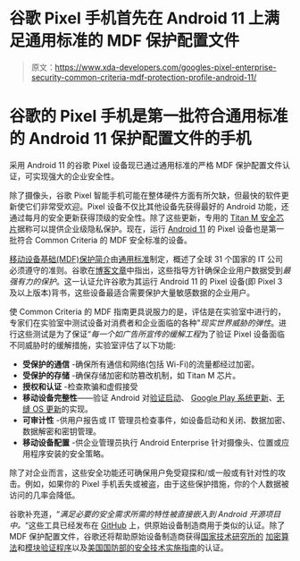 # 谷歌 Pixel 手机首先在 Android 11 上满足通用标准的 MDF 保护配置文件

> 原文：<https://www.xda-developers.com/googles-pixel-enterprise-security-common-criteria-mdf-protection-profile-android-11/>

# 谷歌的 Pixel 手机是第一批符合通用标准的 Android 11 保护配置文件的手机

采用 Android 11 的谷歌 Pixel 设备现已通过通用标准的严格 MDF 保护配置文件认证，可实现强大的企业安全性。

除了摄像头，谷歌 Pixel 智能手机可能在整体硬件方面有所欠缺，但最快的软件更新使它们非常受欢迎。Pixel 设备不仅比其他设备先获得最好的 Android 功能，还通过每月的安全更新获得顶级的安全性。除了这些更新，专用的 [Titan M 安全芯片](https://www.xda-developers.com/google-pixel-3-titan-m-security/)据称可以提供企业级隐私保护。现在，运行 [Android 11](https://www.xda-developers.com/android-11-stable-google-pixel-oneplus-xiaomi-realme-oppo/) 的 Pixel 设备也是第一批符合 Common Criteria 的 MDF 安全标准的设备。

[移动设备基础(MDF)保护简介](https://commoncriteriaportal.org/files/ppfiles/pp_md_v3.1.pdf)由[通用标准](https://commoncriteriaportal.org/ccra/index.cfm)制定，概述了全球 31 个国家的 IT 公司必须遵守的准则。谷歌在[博客文章](https://security.googleblog.com/2021/03/continuing-to-raise-bar-for-verifiable.html#Blog1:~:text=strongest%20possible%20protections)中指出，这些指导方针确保企业用户数据受到*最强有力的保护*。这一认证允许谷歌为其运行 Android 11 的 Pixel 设备(即 Pixel 3 及以上版本)背书，这些设备最适合需要保护大量敏感数据的企业用户。

使 Common Criteria 的 MDF 指南更具说服力的是，评估是在实验室中进行的，专家们在实验室中测试设备对消费者和企业面临的各种"*现实世界威胁的弹性*。进行这些测试是为了保证“*每一个如广告所宣传的缓解工程*为了验证 Pixel 设备面临不同威胁时的缓解措施，实验室评估了以下功能:

*   **受保护的通信** -确保所有通信和网络(包括 Wi-Fi)的流量都经过加密。
*   **受保护的存储** -确保存储加密和防篡改机制，如 Titan M 芯片。
*   **授权和认证** -检查欺骗和虚假接受
*   **移动设备完整性**——验证 Android 对[验证启动](https://source.android.com/security/verifiedboot)、 [Google Play 系统更新](https://source.android.com/devices/architecture/modular-system)、[无缝 OS 更新](https://source.android.com/devices/tech/ota/ab)的实现。
*   **可审计性** -供用户报告或 IT 管理员检查事件，如设备启动和关闭、数据加密、数据解密和密钥管理。
*   **移动设备配置** -供企业管理员执行 Android Enterprise 针对摄像头、位置或应用程序安装的安全策略。

除了对企业而言，这些安全功能还可确保用户免受窥探和/或一般或有针对性的攻击。例如，如果你的 Pixel 手机丢失或被盗，由于这些保护措施，你的个人数据被访问的几率会降低。

谷歌补充道，“*满足必要的安全需求所需的特性被直接嵌入到 Android 开源项目中。*“这些工具已经发布在 [GitHub](https://github.com/android/security-certification-resources) 上，供原始设备制造商用于类似的认证。除了 MDF 保护配置文件，谷歌还将帮助原始设备制造商获得[国家技术研究所的](https://www.nist.gov/) [加密算法](https://csrc.nist.gov/projects/cryptographic-algorithm-validation-program)和[模块验证程序](https://csrc.nist.gov/projects/cryptographic-module-validation-program)以及[美国国防部的安全技术实施指南](https://public.cyber.mil/stigs/)的认证。